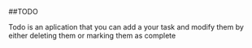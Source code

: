 ##TODO

Todo is an aplication that you can add a your task and modify them by either deleting them 
or marking them as  complete

